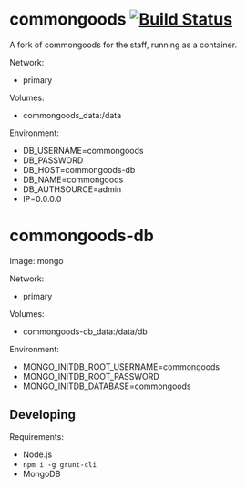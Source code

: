 
# commongoods [![Build Status](https://appventure.nushigh.edu.sg:8000/api/badges/appventure-nush/commongoods/status.svg)](https://appventure.nushigh.edu.sg:8000/appventure-nush/commongoods)

A fork of commongoods for the staff, running as a container. 

Network:
* primary

Volumes:
* commongoods_data:/data

Environment:
* DB_USERNAME=commongoods
* DB_PASSWORD
* DB_HOST=commongoods-db
* DB_NAME=commongoods
* DB_AUTHSOURCE=admin
* IP=0.0.0.0

# commongoods-db

Image: mongo

Network:
* primary

Volumes:
* commongoods-db_data:/data/db

Environment:
* MONGO_INITDB_ROOT_USERNAME=commongoods
* MONGO_INITDB_ROOT_PASSWORD
* MONGO_INITDB_DATABASE=commongoods

## Developing

Requirements:

- Node.js
- `npm i -g grunt-cli`
- MongoDB

